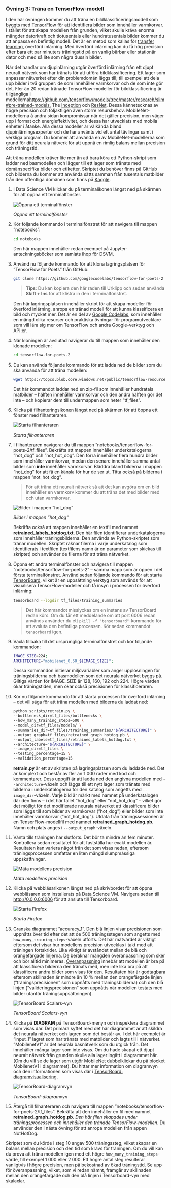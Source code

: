 ### <a name="exercise-3-train-a-tensorflow-model"></a>Övning 3: Träna en TensorFlow-modell

I den här övningen kommer du att träna en bildklassificeringsmodell som byggts med [TensorFlow](https://www.tensorflow.org/) för att identifiera bilder som innehåller varmkorvar. I stället för att skapa modellen från grunden, vilket skulle kräva enorma mängder datorkraft och tiotusentals eller hundratusentals bilder kommer du att anpassa en befintlig modell. Det är en metod som kallas för [transfer learning](https://en.wikipedia.org/wiki/Transfer_learning), överförd inlärning. Med överförd inlärning kan du få hög precision efter bara ett par minuters träningstid på en vanlig bärbar eller stationär dator och med så lite som några dussin bilder.

När det handlar om djupinlärning utgår överförd inlärning från ett djupt neuralt nätverk som har tränats för att utföra bildklassificering. Ett lager som anpassar nätverket efter din problemdomän läggs till; till exempel att dela upp bilder i två grupper: de som innehåller varmkorvar och de som inte gör det. Fler än 20 redan tränade TensorFlow-modeller för bildklassificering är tillgängliga i modellerna<https://github.com/tensorflow/models/tree/master/research/slim#pre-trained-models.> The [Inception](https://arxiv.org/abs/1512.00567) och [ResNet](https://towardsdatascience.com/an-overview-of-resnet-and-its-variants-5281e2f56035). Dessa kännetecknas av högre precision och följaktligen även större resursbehov. MobileNet-modellerna å andra sidan kompromissar när det gäller precision, men väger upp i format och energieffektivitet, och dessa har utvecklats med mobila enheter i åtanke. Alla dessa modeller är välkända bland djupinlärningsexperter och de har använts vid ett antal tävlingar samt i verkliga program. Du kommer att använda en av MobileNet-modellerna som grund för ditt neurala nätverk för att uppnå en rimlig balans mellan precision och träningstid.

Att träna modellen kräver lite mer än att bara köra ett Python-skript som laddar ned basmodellen och lägger till ett lager som tränats med domänspecifika bilder och etiketter. Skriptet du behöver finns på GitHub och bilderna du kommer att använda sätts samman från tusentals matbilder från den offentliga domänen som finns på [Kaggle](https://www.kaggle.com).

1. I Data Science VM klickar du på terminalikonen längst ned på skärmen för att öppna ett terminalfönster.

    ![Öppna ett terminalfönster](../images/launch-terminal.png)

    _Öppna ett terminalfönster_

1. Kör följande kommando i terminalfönstret för att navigera till mappen ”notebooks”:

    ```bash
    cd notebooks
    ```
    Den här mappen innehåller redan exempel på Jupyter-anteckningsböcker som samlats ihop för DSVM.

1. Använd nu följande kommando för att klona lagringsplatsen för ”TensorFlow för Poets” från GitHub:

    ```bash
    git clone https://github.com/googlecodelabs/tensorflow-for-poets-2
    ```
    > **Tips**: Du kan kopiera den här raden till Urklipp och sedan använda **Skift + Ins** för att klistra in den i terminalfönstret.

    Den här lagringsplatsen innehåller skript för att skapa modeller för överförd inlärning, anropa en tränad modell för att kunna klassificera en bild och mycket mer. Det är en del av [Google Codelabs](https://codelabs.developers.google.com/), som innehåller en mängd olika resurser och praktiska övningar för programutvecklare som vill lära sig mer om TensorFlow och andra Google-verktyg och API:er.

1. När kloningen är avslutad navigerar du till mappen som innehåller den klonade modellen:

    ```bash
    cd tensorflow-for-poets-2
    ```

1. Du kan använda följande kommando för att ladda ned de bilder som du ska använda för att träna modellen:

    ```bash
    wget https://topcs.blob.core.windows.net/public/tensorflow-resources.zip -O temp.zip; unzip temp.zip -d tf_files; rm temp.zip
    ```

    Det här kommandot laddar ned en zip-fil som innehåller hundratals matbilder – hälften innehåller varmkorvar och den andra hälften gör det inte – och kopierar dem till undermappen som heter ”tf_files”.

1. Klicka på filhanteringsikonen längst ned på skärmen för att öppna ett fönster med filhanteraren.

    ![Starta filhanteraren](../images/launch-file-manager.png)

    _Starta filhanteraren_

1. I filhanteraren navigerar du till mappen ”notebooks/tensorflow-for-poets-2/tf_files”. Bekräfta att mappen innehåller underkatalogerna ”hot_dog” och ”not_hot_dog”. Den förra innehåller flera hundra bilder som innehåller varmkorvar, medan den senare innehåller samma antal bilder som **inte** innehåller varmkorvar. Bläddra bland bilderna i mappen ”hot_dog” för att få en känsla för hur de ser ut. Titta också på bilderna i mappen ”not_hot_dog”.

    > För att träna ett neuralt nätverk så att det kan avgöra om en bild innehåller en varmkorv kommer du att träna det med bilder med och utan varmkorvar.

    ![Bilder i mappen ”hot_dog”](../images/hot-dog-images.png)

    *Bilder i mappen ”hot_dog”*

    Bekräfta också att mappen innehåller en textfil med namnet **retrained_labels_hotdog.txt**. Den här filen identifierar underkatalogerna som innehåller träningsbilderna. Den används av Python-skriptet som tränar modellen. Skriptet räknar filerna i varje underkatalog som identifierats i textfilen (textfilens namn är en parameter som skickas till skriptet) och använder de filerna för att träna nätverket.

1. Öppna ett andra terminalfönster och navigera till mappen ”notebooks/tensorflow-for-poets-2” – samma mapp som är öppen i det första terminalfönstret. Använd sedan följande kommando för att starta [TensorBoard](https://www.tensorflow.org/programmers_guide/summaries_and_tensorboard), vilket är en uppsättning verktyg som används för att visualisera TensorFlow-modeller och få insyn i processen för överförd inlärning:

     ```bash
     tensorboard --logdir tf_files/training_summaries
     ```

     > Det här kommandot misslyckas om en instans av TensorBoard redan körs. Om du får ett meddelande om att port 6006 redan används använder du ett ```pkill -f "tensorboard"```-kommando för att avsluta den befintliga processen. Kör sedan kommandot ```tensorboard``` igen.

1. Växla tillbaka till det ursprungliga terminalfönstret och kör följande kommandon:

    ```bash
    IMAGE_SIZE=224;
    ARCHITECTURE="mobilenet_0.50_${IMAGE_SIZE}";
    ```

    Dessa kommandon initierar miljövariabler som anger upplösningen för träningsbilderna och basmodellen som det neurala nätverket byggs på. Giltiga värden för IMAGE_SIZE är 128, 160, 192 och 224. Högre värden ökar träningstiden, men ökar också precisionen för klassificeraren.

1. Kör nu följande kommando för att starta processen för överförd inlärning – det vill säga för att träna modellen med bilderna du laddat ned:

    ```bash
    python scripts/retrain.py \
    --bottleneck_dir=tf_files/bottlenecks \
    --how_many_training_steps=500 \
    --model_dir=tf_files/models/ \
    --summaries_dir=tf_files/training_summaries/"${ARCHITECTURE}" \
    --output_graph=tf_files/retrained_graph_hotdog.pb \
    --output_labels=tf_files/retrained_labels_hotdog.txt \
    --architecture="${ARCHITECTURE}" \
    --image_dir=tf_files \
    --testing_percentage=15 \
    --validation_percentage=15
    ```

    **retrain.py** är ett av skripten på lagringsplatsen som du laddade ned. Det är komplext och består av fler än 1 000 rader med kod och kommentarer. Dess uppgift är att ladda ned den angivna modellen med ```--architecture```-växeln och lägga till ett nytt lager som tränats med bilderna i underkatalogerna för den katalog som angetts med ```--image_dir```-växeln. Varje bild är märkt med namnet på underkatalogen där den finns – i det här fallet ”hot_dog” eller ”not_hot_dog” – vilket gör det möjligt för det modifierade neurala nätverket att klassificera bilder som läggs till som bilder av varmkorvar (”hot_dog”) eller bilder som inte innehåller varmkorvar (”not_hot_dog”). Utdata från träningssessionen är en TensorFlow-modellfil med namnet **retrained_graph_hotdog.pb**. Namn och plats anges i ```--output_graph```-växeln.

1. Vänta tills träningen har slutförts. Det bör ta mindre än fem minuter. Kontrollera sedan resultatet för att fastställa hur exakt modellen är. Resultaten kan variera något från det som visas nedan, eftersom träningsprocessen omfattar en liten mängd slumpmässiga uppskattningar.

      ![Mäta modellens precision](../images/running-transfer-learning.png)

      _Mäta modellens precision_

1. Klicka på webbläsarikonen längst ned på skrivbordet för att öppna webbläsaren som installerats på Data Science VM. Navigera sedan till <http://0.0.0.0:6006> för att ansluta till Tensorboard.

    ![Starta Firefox](../images/launch-firefox.png)

    _Starta Firefox_

1. Granska diagrammet ”accuracy_1”. Den blå linjen visar precisionen som uppnåtts över tid efter det att de 500 träningsstegen som angetts med ```how_many_training_steps```-växeln utförts. Det här mätvärdet är viktigt eftersom det visar hur modellens precision utvecklas i takt med att träningen fortskrider. Lika viktigt är avståndet mellan de blå och orangefärgade linjerna. De beräknar mängden överanpassning som sker och bör alltid minimeras. [Överanpassning](https://en.wikipedia.org/wiki/Overfitting) innebär att modellen är bra på att klassificera bilderna den tränats med, men inte lika bra på att klassificera andra bilder som visas för den. Resultaten här är godtagbara eftersom skillnaden är mindre än 10 % mellan den orangefärgade linjen (”träningsprecisionen” som uppnåtts med träningsbilderna) och den blå linjen (”valideringsprecisionen” som uppnåtts när modellen testats med bilder utanför träningsuppsättningen).

    ![TensorBoard Scalars-vyn](../images/tensorboard-scalars.png)

    _TensorBoard Scalars-vyn_

1. Klicka på **DIAGRAM** på TensorBoard-menyn och inspektera diagrammet som visas där. Det primära syftet med det här diagrammet är att skildra det neurala nätverket och lagren som det består av. I det här exemplet är ”input_1” lagret som har tränats med matbilder och lagts till i nätverket. ”MobilenetV1” är det neurala basnätverk som du utgick från. Det innehåller många lager som inte visas. Om du hade skapat ett djupt neuralt nätverk från grunden skulle alla lager ingått i diagrammet här. (Om du vill se de lager som utgör MobileNet dubbelklickar du på blocket MobilenetV1 i diagrammet). Du hittar mer information om diagramvyn och den informationen som visas där i [TensorBoard: diagramvisualisering](https://www.tensorflow.org/programmers_guide/graph_viz).

    ![TensorBoard-diagramvyn](../images/tensorboard-graphs.png)

    _TensorBoard-diagramvyn_

1. Återgå till filhanteraren och navigera till mappen ”notebooks/tensorflow-for-poets-2/tf_files”. Bekräfta att den innehåller en fil med namnet **retrained_graph_hotdog.pb**. *Den här filen skapades under träningsprocessen och innehåller den tränade TensorFlow-modellen*. Du använder den i nästa övning för att anropa modellen från appen NotHotDog.

Skriptet som du körde i steg 10 angav 500 träningssteg, vilket skapar en balans mellan precision och den tid som krävs för träningen. Om du vill kan du prova att träna modellen igen med ett högre ```how_many_training_steps```-värde, till exempel 1 000 eller 2 000. Ett högre antal steg resulterar vanligtvis i högre precision, men på bekostnad av ökad träningstid. Se upp för överanpassning, vilket, som vi redan nämnt, framgår av skillnaden mellan den orangefärgade och den blå linjen i Tensorboard-vyn med skalaxlar.